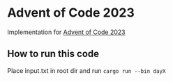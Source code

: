 # Advent of Code 2023
Implementation for [Advent of Code 2023](https://adventofcode.com/2023)

## How to run this code
Place input.txt in root dir and run
```cargo run --bin dayX```
